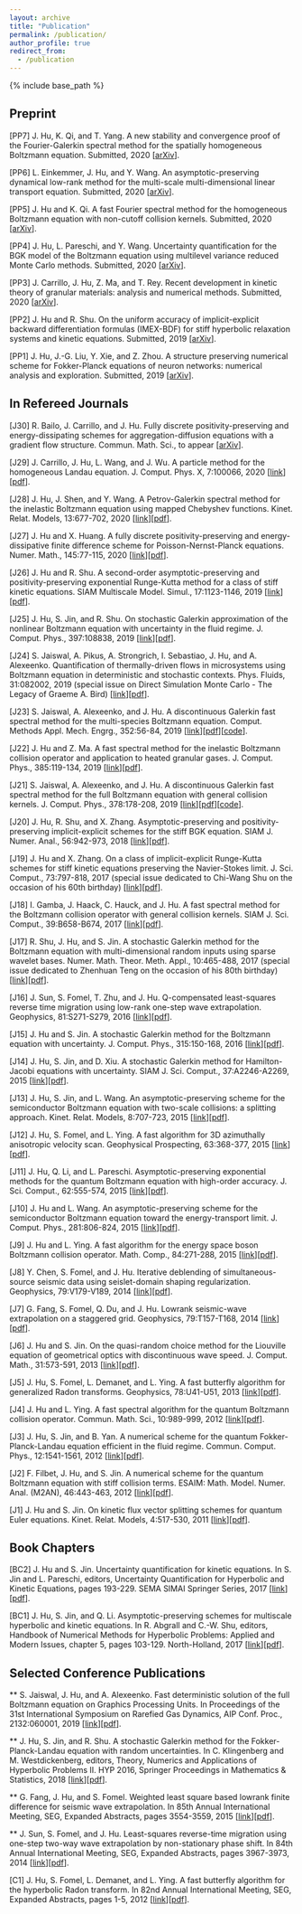 ```yaml
---
layout: archive
title: "Publication"
permalink: /publication/
author_profile: true
redirect_from:
  - /publication
---
```


{% include base_path %}


## Preprint
[PP7] J. Hu, K. Qi, and T. Yang. A new stability and convergence proof of the Fourier-Galerkin spectral method for the spatially homogeneous Boltzmann equation. Submitted, 2020 [[arXiv](https://arxiv.org/abs/2007.05184)].

[PP6] L. Einkemmer, J. Hu, and Y. Wang. An asymptotic-preserving dynamical low-rank method for the multi-scale multi-dimensional linear transport equation. Submitted, 2020 [[arXiv](https://arxiv.org/abs/2005.06571)].

[PP5] J. Hu and K. Qi. A fast Fourier spectral method for the homogeneous Boltzmann equation with non-cutoff collision kernels. Submitted, 2020 [[arXiv](https://arxiv.org/abs/2004.11239)].

[PP4] J. Hu, L. Pareschi, and Y. Wang. Uncertainty quantification for the BGK  model of the Boltzmann equation using multilevel variance reduced Monte Carlo methods. Submitted, 2020 [[arXiv](https://arxiv.org/abs/2004.07638)].

[PP3] J. Carrillo, J. Hu, Z. Ma, and T. Rey. Recent development in kinetic theory of granular materials: analysis and numerical methods. Submitted, 2020 [[arXiv](https://arxiv.org/abs/2001.11206)].

[PP2] J. Hu and R. Shu. On the uniform accuracy of implicit-explicit backward differentiation formulas (IMEX-BDF) for stiff hyperbolic relaxation systems and kinetic equations. Submitted, 2019 [[arXiv](https://arxiv.org/abs/1912.00559)].

[PP1] J. Hu, J.-G. Liu, Y. Xie, and Z. Zhou. A structure preserving numerical scheme for Fokker-Planck equations of neuron networks: numerical analysis and exploration. Submitted, 2019 [[arXiv](https://arxiv.org/abs/1911.07619)].

## In Refereed Journals
[J30] R. Bailo, J. Carrillo, and J. Hu. Fully discrete positivity-preserving and energy-dissipating schemes for aggregation-diffusion equations with a gradient flow structure. Commun. Math. Sci., to appear [[arXiv](https://arxiv.org/abs/1811.11502)].

[J29] J. Carrillo, J. Hu, L. Wang, and J. Wu. A particle method for the homogeneous Landau equation. J. Comput. Phys. X, 7:100066, 2020 [[link](https://www.sciencedirect.com/science/article/pii/S2590055220300184)][[pdf](http://jingweihu-math.github.io/webpage/files/CHWW20.pdf)].

[J28] J. Hu, J. Shen, and Y. Wang. A Petrov-Galerkin spectral method for the inelastic Boltzmann equation using mapped Chebyshev functions. Kinet. Relat. Models, 13:677-702, 2020 [[link](https://www.aimsciences.org/article/doi/10.3934/krm.2020023)][[pdf](http://jingweihu-math.github.io/webpage/files/HSW20.pdf)].

[J27] J. Hu and X. Huang. A fully discrete positivity-preserving and energy-dissipative finite difference scheme for Poisson-Nernst-Planck equations. Numer. Math., 145:77-115, 2020 [[link](https://link.springer.com/article/10.1007/s00211-020-01109-z)][[pdf](http://jingweihu-math.github.io/webpage/files/HH20.pdf)].

[J26] J. Hu and R. Shu. A second-order asymptotic-preserving and positivity-preserving exponential Runge-Kutta method for a class of stiff kinetic equations. SIAM Multiscale Model. Simul., 17:1123-1146, 2019 [[link](https://epubs.siam.org/doi/abs/10.1137/18M1226774)][[pdf](http://jingweihu-math.github.io/webpage/files/HS19.pdf)].

[J25] J. Hu, S. Jin, and R. Shu. On stochastic Galerkin approximation of the nonlinear Boltzmann equation with uncertainty in the fluid regime. J. Comput. Phys., 397:108838, 2019 [[link](https://www.sciencedirect.com/science/article/pii/S0021999119305224)][[pdf](http://jingweihu-math.github.io/webpage/files/HJS19.pdf)].

[J24] S. Jaiswal, A. Pikus, A. Strongrich, I. Sebastiao, J. Hu, and A. Alexeenko. Quantification of thermally-driven flows in microsystems using Boltzmann equation in deterministic and stochastic contexts. Phys. Fluids, 31:082002, 2019 (special issue on Direct Simulation Monte Carlo - The Legacy of Graeme A. Bird) [[link](https://aip.scitation.org/doi/abs/10.1063/1.5108665?journalCode=phf)][[pdf](http://jingweihu-math.github.io/webpage/files/JPSSHA19.pdf)].

[J23] S. Jaiswal, A. Alexeenko, and J. Hu. A discontinuous Galerkin fast spectral method for the multi-species Boltzmann equation. Comput. Methods Appl. Mech. Engrg., 352:56-84, 2019 [[link](https://www.sciencedirect.com/science/article/pii/S004578251930218X)][[pdf](http://jingweihu-math.github.io/webpage/files/JAH19_2.pdf)][[code](https://github.com/jaisw7/dgfs1D_gpu)].

[J22] J. Hu and Z. Ma. A fast spectral method for the inelastic Boltzmann collision operator and application to heated granular gases. J. Comput. Phys., 385:119-134, 2019 [[link](https://www.sciencedirect.com/science/article/pii/S002199911930107X)][[pdf](http://jingweihu-math.github.io/webpage/files/HM19.pdf)].

[J21] S. Jaiswal, A. Alexeenko, and J. Hu. A discontinuous Galerkin fast spectral method for the full Boltzmann equation with general collision kernels. J. Comput. Phys., 378:178-208, 2019 [[link](https://www.sciencedirect.com/science/article/pii/S0021999118307198)][[pdf](http://jingweihu-math.github.io/webpage/files/JAH19_1.pdf)][[code](https://github.com/jaisw7/dgfs1D_gpu)].

[J20] J. Hu, R. Shu, and X. Zhang. Asymptotic-preserving and positivity-preserving implicit-explicit schemes for the stiff BGK equation. SIAM J. Numer. Anal., 56:942-973, 2018 [[link](https://epubs.siam.org/doi/abs/10.1137/17M1144362)][[pdf](http://jingweihu-math.github.io/webpage/files/HSZ18.pdf)].

[J19] J. Hu and X. Zhang. On a class of implicit-explicit Runge-Kutta schemes for stiff kinetic equations preserving the Navier-Stokes limit. J. Sci. Comput., 73:797-818, 2017 (special issue dedicated to Chi-Wang Shu on the occasion of his 60th birthday) [[link](https://link.springer.com/article/10.1007/s10915-017-0499-3)][[pdf](http://jingweihu-math.github.io/webpage/files/HZ17.pdf)].

[J18] I. Gamba, J. Haack, C. Hauck, and J. Hu. A fast spectral method for the Boltzmann collision operator with general collision kernels. SIAM J. Sci. Comput., 39:B658-B674, 2017 [[link](https://epubs.siam.org/doi/abs/10.1137/16M1096001)][[pdf](http://jingweihu-math.github.io/webpage/files/GHHH17.pdf)].

[J17] R. Shu, J. Hu, and S. Jin. A stochastic Galerkin method for the Boltzmann equation with multi-dimensional random inputs using sparse wavelet bases. Numer. Math. Theor. Meth. Appl., 10:465-488, 2017 (special issue dedicated to Zhenhuan Teng on the occasion of his 80th birthday) [[link](https://www.cambridge.org/core/journals/numerical-mathematics-theory-methods-and-applications/article/stochastic-galerkin-method-for-the-boltzmann-equation-with-multidimensional-random-inputs-using-sparse-wavelet-bases/0396898A2BDF4C2FC3BEADBBB8F6B494)][[pdf](http://jingweihu-math.github.io/webpage/files/SHJ17.pdf)].

[J16] J. Sun, S. Fomel, T. Zhu, and J. Hu. Q-compensated least-squares reverse time migration using low-rank one-step wave extrapolation. Geophysics, 81:S271-S279,  2016 [[link](https://library.seg.org/doi/full/10.1190/geo2015-0520.1)][[pdf](http://jingweihu-math.github.io/webpage/files/SFZH16.pdf)].

[J15] J. Hu and S. Jin. A stochastic Galerkin method for the Boltzmann equation with uncertainty. J. Comput. Phys., 315:150-168, 2016 [[link](https://www.sciencedirect.com/science/article/pii/S0021999116001996)][[pdf](http://jingweihu-math.github.io/webpage/files/HJ16.pdf)].

[J14] J. Hu, S. Jin, and D. Xiu. A stochastic Galerkin method for Hamilton-Jacobi equations with uncertainty. SIAM J. Sci. Comput., 37:A2246-A2269, 2015 [[link](https://epubs.siam.org/doi/abs/10.1137/140990930)][[pdf](http://jingweihu-math.github.io/webpage/files/HJX15.pdf)].

[J13] J. Hu, S. Jin, and L. Wang. An asymptotic-preserving scheme for the semiconductor Boltzmann equation with two-scale collisions: a splitting approach. Kinet. Relat. Models, 8:707-723, 2015 [[link](http://www.aimsciences.org/article/doi/10.3934/krm.2015.8.707)][[pdf](http://jingweihu-math.github.io/webpage/files/HJW15.pdf)].

[J12] J. Hu, S. Fomel, and L. Ying. A fast algorithm for 3D azimuthally anisotropic velocity scan. Geophysical Prospecting, 63:368-377, 2015 [[link](https://onlinelibrary.wiley.com/doi/abs/10.1111/1365-2478.12180)][[pdf](http://jingweihu-math.github.io/webpage/files/HFY15.pdf)].

[J11] J. Hu, Q. Li, and L. Pareschi. Asymptotic-preserving exponential methods for the quantum Boltzmann equation with high-order accuracy. J. Sci. Comput., 62:555-574, 2015 [[link](https://link.springer.com/article/10.1007/s10915-014-9869-2)][[pdf](http://jingweihu-math.github.io/webpage/files/HLP15.pdf)].

[J10] J. Hu and L. Wang. An asymptotic-preserving scheme for the semiconductor Boltzmann equation toward the energy-transport limit. J. Comput. Phys., 281:806-824, 2015 [[link](https://www.sciencedirect.com/science/article/pii/S0021999114007384)][[pdf](http://jingweihu-math.github.io/webpage/files/HW15.pdf)].

[J9] J. Hu and L. Ying. A fast algorithm for the energy space boson Boltzmann collision operator. Math. Comp., 84:271-288, 2015 [[link](https://www.ams.org/journals/mcom/2015-84-291/S0025-5718-2014-02824-X/home.html)][[pdf](http://jingweihu-math.github.io/webpage/files/HY15.pdf)].

[J8] Y. Chen, S. Fomel, and J. Hu. Iterative deblending of simultaneous-source seismic data using seislet-domain shaping regularization. Geophysics, 79:V179-V189, 2014 [[link](https://library.seg.org/doi/abs/10.1190/geo2013-0449.1)][[pdf](http://jingweihu-math.github.io/webpage/files/CFH14.pdf)].

[J7] G. Fang, S. Fomel, Q. Du, and J. Hu. Lowrank seismic-wave extrapolation on a staggered grid. Geophysics, 79:T157-T168, 2014 [[link](https://library.seg.org/doi/abs/10.1190/geo2013-0290.1)][[pdf](http://jingweihu-math.github.io/webpage/files/FFDH14.pdf)].

[J6] J. Hu and S. Jin. On the quasi-random choice method for the Liouville equation of geometrical optics with discontinuous wave speed. J. Comput. Math., 31:573-591, 2013 [[link](https://global-sci.org/intro/article_detail/jcm/9755.html)][[pdf](http://jingweihu-math.github.io/webpage/files/HJ13.pdf)].

[J5] J. Hu, S. Fomel, L. Demanet, and L. Ying. A fast butterfly algorithm for generalized Radon transforms. Geophysics, 78:U41-U51, 2013 [[link](https://library.seg.org/doi/abs/10.1190/geo2012-0240.1)][[pdf](http://jingweihu-math.github.io/webpage/files/HFDY13.pdf)].

[J4] J. Hu and L. Ying. A fast spectral algorithm for the quantum Boltzmann collision operator. Commun. Math. Sci., 10:989-999, 2012 [[link](https://www.intlpress.com/site/pub/pages/journals/items/cms/content/vols/0010/0003/a013/)][[pdf](http://jingweihu-math.github.io/webpage/files/HY12.pdf)].

[J3] J. Hu, S. Jin, and B. Yan. A numerical scheme for the quantum Fokker-Planck-Landau equation efficient in the fluid regime. Commun. Comput. Phys., 12:1541-1561, 2012 [[link](https://www.cambridge.org/core/journals/communications-in-computational-physics/article/numerical-scheme-for-the-quantum-fokkerplancklandau-equation-efficient-in-the-fluid-regime/0738303CA0EA641F2D50B5CA419D8879)][[pdf](http://jingweihu-math.github.io/webpage/files/HJY12.pdf)].

[J2] F. Filbet, J. Hu, and S. Jin. A numerical scheme for the quantum Boltzmann equation with stiff collision terms. ESAIM: Math. Model. Numer. Anal. (M2AN), 46:443-463, 2012 [[link](https://www.esaim-m2an.org/articles/m2an/abs/2012/02/m2an110051/m2an110051.html)][[pdf](http://jingweihu-math.github.io/webpage/files/FHJ12.pdf)].

[J1] J. Hu and S. Jin. On kinetic flux vector splitting schemes for quantum Euler equations. Kinet. Relat. Models, 4:517-530, 2011 [[link](http://www.aimsciences.org/journals/displayArticles.jsp?paperID=6092)][[pdf](http://jingweihu-math.github.io/webpage/files/HJ11.pdf)].

## Book Chapters
[BC2] J. Hu and S. Jin. Uncertainty quantification for kinetic equations. In S. Jin and L. Pareschi, editors, Uncertainty Quantification for Hyperbolic and Kinetic Equations, pages 193-229. SEMA SIMAI Springer Series, 2017 [[link](https://link.springer.com/chapter/10.1007/978-3-319-67110-9_6)][[pdf](http://jingweihu-math.github.io/webpage/files/HJ17.pdf)].

[BC1] J. Hu, S. Jin, and Q. Li. Asymptotic-preserving schemes for multiscale hyperbolic and kinetic equations. In R. Abgrall and C.-W. Shu, editors, Handbook of Numerical Methods for Hyperbolic Problems: Applied and Modern Issues, chapter 5, pages 103-129. North-Holland, 2017 [[link](https://www.sciencedirect.com/science/article/pii/S1570865916300102)][[pdf](http://jingweihu-math.github.io/webpage/files/HJL17.pdf)].

## Selected Conference Publications
** S. Jaiswal, J. Hu, and A. Alexeenko. Fast deterministic solution of the full Boltzmann equation on Graphics Processing Units. In Proceedings of the 31st International Symposium on Rarefied Gas Dynamics, AIP Conf. Proc., 2132:060001, 2019 [[link](https://aip.scitation.org/doi/10.1063/1.5119541)][[pdf](http://jingweihu-math.github.io/webpage/files/RGD31.pdf)].

** J. Hu, S. Jin, and R. Shu. A stochastic Galerkin method for the Fokker-Planck-Landau equation with random uncertainties. In C. Klingenberg and M. Westdickenberg, editors, Theory, Numerics and Applications of Hyperbolic Problems II. HYP 2016, Springer Proceedings in Mathematics & Statistics, 2018 [[link](https://link.springer.com/chapter/10.1007/978-3-319-91548-7_1)][[pdf](http://jingweihu-math.github.io/webpage/files/HYP16.pdf)].

** G. Fang, J. Hu, and S. Fomel. Weighted least square based lowrank finite difference for seismic wave extrapolation. In 85th Annual International Meeting, SEG, Expanded Abstracts, pages 3554-3559, 2015 [[link](https://library.seg.org/doi/abs/10.1190/segam2015-5913120.1)][[pdf](http://jingweihu-math.github.io/webpage/files/SEG15_Fang.pdf)].

** J. Sun, S. Fomel, and J. Hu. Least-squares reverse-time migration using one-step two-way wave extrapolation by non-stationary phase shift. In 84th Annual International Meeting, SEG, Expanded Abstracts, pages 3967-3973, 2014 [[link](https://library.seg.org/doi/abs/10.1190/segam2014-1588.1)][[pdf](http://jingweihu-math.github.io/webpage/files/SEG14_Sun.pdf)].

[C1] J. Hu, S. Fomel, L. Demanet, and L. Ying. A fast butterfly algorithm for the hyperbolic Radon transform. In 82nd Annual International Meeting, SEG, Expanded Abstracts, pages 1-5, 2012 [[link](https://library.seg.org/doi/abs/10.1190/segam2012-0462.1)][[pdf](http://jingweihu-math.github.io/webpage/files/SEG12_Hu.pdf)].

